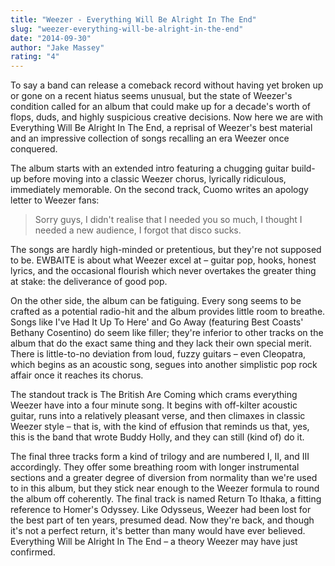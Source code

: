 ```yaml
---
title: "Weezer - Everything Will Be Alright In The End"
slug: "weezer-everything-will-be-alright-in-the-end"
date: "2014-09-30"
author: "Jake Massey"
rating: "4"
---
```


To say a band can release a comeback record without having yet broken up or gone on a recent hiatus seems unusual, but the state of Weezer's condition called for an album that could make up for a decade's worth of flops, duds, and highly suspicious creative decisions. Now here we are with Everything Will Be Alright In The End, a reprisal of Weezer's best material and an impressive collection of songs recalling an era Weezer once conquered.

The album starts with an extended intro featuring a chugging guitar build-up before moving into a classic Weezer chorus, lyrically ridiculous, immediately memorable. On the second track, Cuomo writes an apology letter to Weezer fans:

> Sorry guys, I didn't realise that I needed you so much, I thought I needed a new audience, I forgot that disco sucks.

The songs are hardly high-minded or pretentious, but they're not supposed to be. EWBAITE is about what Weezer excel at – guitar pop, hooks, honest lyrics, and the occasional flourish which never overtakes the greater thing at stake: the deliverance of good pop.

On the other side, the album can be fatiguing. Every song seems to be crafted as a potential radio-hit and the album provides little room to breathe. Songs like I've Had It Up To Here' and Go Away (featuring Best Coasts' Bethany Cosentino) do seem like filler; they're inferior to other tracks on the album that do the exact same thing and they lack their own special merit. There is little-to-no deviation from loud, fuzzy guitars – even Cleopatra, which begins as an acoustic song, segues into another simplistic pop rock affair once it reaches its chorus.

The standout track is The British Are Coming which crams everything Weezer have into a four minute song. It begins with off-kilter acoustic guitar, runs into a relatively pleasant verse, and then climaxes in classic Weezer style – that is, with the kind of effusion that reminds us that, yes, this is the band that wrote Buddy Holly, and they can still (kind of) do it.

The final three tracks form a kind of trilogy and are numbered I, II, and III accordingly. They offer some breathing room with longer instrumental sections and a greater degree of diversion from normality than we're used to in this album, but they stick near enough to the Weezer formula to round the album off coherently. The final track is named Return To Ithaka, a fitting reference to Homer's Odyssey. Like Odysseus, Weezer had been lost for the best part of ten years, presumed dead. Now they're back, and though it's not a perfect return, it's better than many would have ever believed. Everything Will be Alright In The End – a theory Weezer may have just confirmed.
